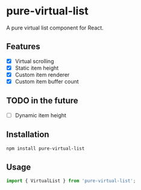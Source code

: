 # pure-virtual-list

A pure virtual list component for React.

## Features

- [x] Virtual scrolling
- [x] Static item height
- [x] Custom item renderer
- [x] Custom item buffer count

## TODO in the future

- [ ] Dynamic item height

## Installation

```bash
npm install pure-virtual-list
```

## Usage

```jsx
import { VirtualList } from 'pure-virtual-list';
```
